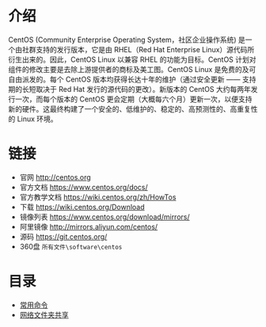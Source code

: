 # 介绍

CentOS (Community Enterprise Operating System，社区企业操作系统) 是一个由社群支持的发行版本，它是由 RHEL（Red Hat Enterprise Linux）源代码所衍生出来的。因此，CentOS Linux 以兼容 RHEL 的功能为目标。CentOS 计划对组件的修改主要是去除上游提供者的商标及美工图。CentOS Linux 是免费的及可自由派发的。每个 CentOS 版本均获得长达十年的维护（通过安全更新 —— 支持期的长短取决于 Red Hat 发行的源代码的更改）。新版本的 CentOS 大约每两年发行一次，而每个版本的 CentOS 更会定期（大概每六个月）更新一次，以便支持新的硬件。这最终构建了一个安全的、低维护的、稳定的、高预测性的、高重复性的 Linux 环境。

# 链接

- 官网 <http://centos.org>
- 官方文档 <https://www.centos.org/docs/>
- 官方教学文档 <https://wiki.centos.org/zh/HowTos>
- 下载 <https://wiki.centos.org/Download>
- 镜像列表 <https://www.centos.org/download/mirrors/>
- 阿里镜像 <http://mirrors.aliyun.com/centos/>
- 源码 <https://git.centos.org/>
- 360盘 `所有文件\software\centos`

# 目录

- [常用命令](common.md)
- [网络文件夹共享](share.md)